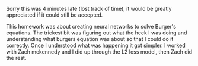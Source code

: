 Sorry this was 4 minutes late (lost track of time), it would be greatly appreciated if it could still be accepted.

This homework was about creating neural networks to solve Burger's equations. The trickest bit was
figuring out what the heck I was doing and understanding what burgers equation was about so that I could do 
it correctly. Once I understood what was happening it got simpler. I worked with Zach mckennedy and I 
did up through the L2 loss model, then Zach did the rest.
